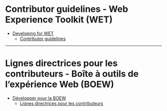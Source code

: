 # Contributor guidelines - Web Experience Toolkit (WET)

* [Developing for WET](https://github.com/wet-boew/wet-boew/wiki/Developing-for-WET)
  * [Contributor guidelines](https://github.com/wet-boew/wet-boew/wiki/Developing-for-WET#wiki-Contributor_guidelines)

-------------------------------------------------------------------


# Lignes directrices pour les contributeurs - Boîte à outils de l’expérience Web (BOEW)

* [Développer pour la BOEW](https://github.com/wet-boew/wet-boew/wiki/Développer-pour-la-boew)
  * [Lignes directrices pour les contributeurs](https://github.com/wet-boew/wet-boew/wiki/Développer-pour-la-boew#wiki-Lignes_directrices_pour_les_contributeurs)